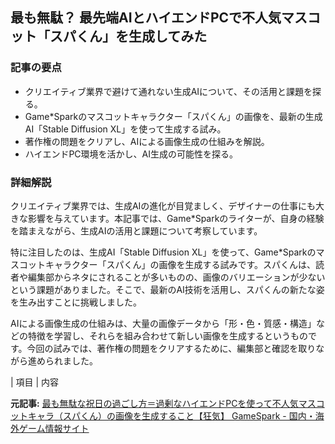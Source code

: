 ## 最も無駄？ 最先端AIとハイエンドPCで不人気マスコット「スパくん」を生成してみた

### 記事の要点

* クリエイティブ業界で避けて通れない生成AIについて、その活用と課題を探る。
* Game*Sparkのマスコットキャラクター「スパくん」の画像を、最新の生成AI「Stable Diffusion XL」を使って生成する試み。
* 著作権の問題をクリアし、AIによる画像生成の仕組みを解説。
* ハイエンドPC環境を活かし、AI生成の可能性を探る。

### 詳細解説

クリエイティブ業界では、生成AIの進化が目覚ましく、デザイナーの仕事にも大きな影響を与えています。本記事では、Game*Sparkのライターが、自身の経験を踏まえながら、生成AIの活用と課題について考察しています。

特に注目したのは、生成AI「Stable Diffusion XL」を使って、Game*Sparkのマスコットキャラクター「スパくん」の画像を生成する試みです。スパくんは、読者や編集部からネタにされることが多いものの、画像のバリエーションが少ないという課題がありました。そこで、最新のAI技術を活用し、スパくんの新たな姿を生み出すことに挑戦しました。

AIによる画像生成の仕組みは、大量の画像データから「形・色・質感・構造」などの特徴を学習し、それらを組み合わせて新しい画像を生成するというものです。今回の試みでは、著作権の問題をクリアするために、編集部と確認を取りながら進められました。

| 項目 | 内容 

**元記事:** [最も無駄な祝日の過ごし方＝過剰なハイエンドPCを使って不人気マスコットキャラ（スパくん）の画像を生成すること【狂気】 GameSpark - 国内・海外ゲーム情報サイト](https://www.gamespark.jp/article/2025/05/06/152287.html)